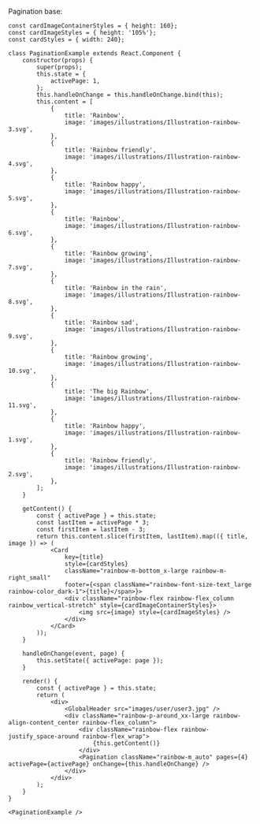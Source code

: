 Pagination base:

    const cardImageContainerStyles = { height: 160};
    const cardImageStyles = { height: '105%'};
    const cardStyles = { width: 240};

    class PaginationExample extends React.Component {
        constructor(props) {
            super(props);
            this.state = {
                activePage: 1,
            };
            this.handleOnChange = this.handleOnChange.bind(this);
            this.content = [
                {
                    title: 'Rainbow',
                    image: 'images/illustrations/Illustration-rainbow-3.svg',
                },
                {
                    title: 'Rainbow friendly',
                    image: 'images/illustrations/Illustration-rainbow-4.svg',
                },
                {
                    title: 'Rainbow happy',
                    image: 'images/illustrations/Illustration-rainbow-5.svg',
                },
                {
                    title: 'Rainbow',
                    image: 'images/illustrations/Illustration-rainbow-6.svg',
                },
                {
                    title: 'Rainbow growing',
                    image: 'images/illustrations/Illustration-rainbow-7.svg',
                },
                {
                    title: 'Rainbow in the rain',
                    image: 'images/illustrations/Illustration-rainbow-8.svg',
                },
                {
                    title: 'Rainbow sad',
                    image: 'images/illustrations/Illustration-rainbow-9.svg',
                },
                {
                    title: 'Rainbow growing',
                    image: 'images/illustrations/Illustration-rainbow-10.svg',
                },
                {
                    title: 'The big Rainbow',
                    image: 'images/illustrations/Illustration-rainbow-11.svg',
                },
                {
                    title: 'Rainbow happy',
                    image: 'images/illustrations/Illustration-rainbow-1.svg',
                },
                {
                    title: 'Rainbow friendly',
                    image: 'images/illustrations/Illustration-rainbow-2.svg',
                },
            ];
        }

        getContent() {
            const { activePage } = this.state;
            const lastItem = activePage * 3;
            const firstItem = lastItem - 3;
            return this.content.slice(firstItem, lastItem).map(({ title, image }) => (
                <Card
                    key={title}
                    style={cardStyles}
                    className="rainbow-m-bottom_x-large rainbow-m-right_small"
                    footer={<span className="rainbow-font-size-text_large rainbow-color_dark-1">{title}</span>}>
                    <div className="rainbow-flex rainbow-flex_column rainbow_vertical-stretch" style={cardImageContainerStyles}>
                        <img src={image} style={cardImageStyles} />
                    </div>
                </Card>
            ));
        }

        handleOnChange(event, page) {
            this.setState({ activePage: page });
        }

        render() {
            const { activePage } = this.state;
            return (
                <div>
                    <GlobalHeader src="images/user/user3.jpg" />
                    <div className="rainbow-p-around_xx-large rainbow-align-content_center rainbow-flex_column">
                        <div className="rainbow-flex rainbow-justify_space-around rainbow-flex_wrap">
                            {this.getContent()}
                        </div>
                        <Pagination className="rainbow-m_auto" pages={4} activePage={activePage} onChange={this.handleOnChange} />
                    </div>
                </div>
            );
        }
    }

    <PaginationExample />

